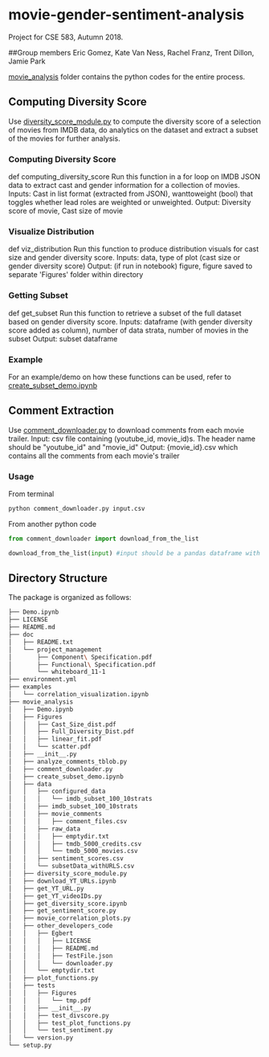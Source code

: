 # movie-gender-sentiment-analysis
Project for CSE 583, Autumn 2018.

##Group members
Eric Gomez, Kate Van Ness, Rachel Franz, Trent Dillon, Jamie Park

[movie_analysis](https://github.com/tmaxdillon/movie-gender-sentiment-analysis/tree/master/movie_analysis) folder contains the python codes for the entire process. 

## Computing Diversity Score
Use [diversity_score_module.py](https://github.com/tmaxdillon/movie-gender-sentiment-analysis/blob/master/movie_analysis/diversity_score_module.py) to compute the diversity score of a selection of movies from IMDB data, do analytics on the dataset and extract a subset of the movies for further analysis.

### Computing Diversity Score
def computing_diversity_score
Run this function in a for loop on IMDB JSON data to extract cast and gender information for a collection of movies.
Inputs: Cast in list format (extracted from JSON), wanttoweight (bool) that toggles whether lead roles are weighted or unweighted.
Output: Diversity score of movie, Cast size of movie

### Visualize Distribution
def viz_distribution
Run this function to produce distribution visuals for cast size and gender diversity score.
Inputs: data, type of plot (cast size or gender diversity score)
Output: (if run in notebook) figure, figure saved to separate 'Figures' folder within directory

### Getting Subset
def get_subset
Run this function to retrieve a subset of the full dataset based on gender diversity score.
Inputs: dataframe (with gender diversity score added as column), number of data strata, number of movies in the subset
Output: subset dataframe

### Example
For an example/demo on how these functions can be used, refer to [create_subset_demo.ipynb](https://github.com/tmaxdillon/movie-gender-sentiment-analysis/blob/master/movie_analysis/create_subset.ipynb) 

## Comment Extraction 
Use [comment_downloader.py](https://github.com/tmaxdillon/movie-gender-sentiment-analysis/blob/master/movie_analysis/comment_downloader.py) to download comments from each movie trailer.
Input: csv file containing (youtube_id, movie_id)s. The header name should be "youtube_id" and "movie_id"
Output: {movie_id}.csv which contains all the comments from each movie's trailer

### Usage 
From terminal
```bash
python comment_downloader.py input.csv
```
From another python code
```python
from comment_downloader import download_from_the_list

download_from_the_list(input) #input should be a pandas dataframe with the columns "youtube_id" and "movie_id"
```
## Directory Structure

The package is organized as follows:

```bash
├── Demo.ipynb
├── LICENSE
├── README.md
├── doc
│   ├── README.txt
│   └── project_management
│       ├── Component\ Specification.pdf
│       ├── Functional\ Specification.pdf
│       └── whiteboard_11-1
├── environment.yml
├── examples
│   └── correlation_visualization.ipynb
├── movie_analysis
│   ├── Demo.ipynb
│   ├── Figures
│   │   ├── Cast_Size_dist.pdf
│   │   ├── Full_Diversity_Dist.pdf
│   │   ├── linear_fit.pdf
│   │   └── scatter.pdf
│   ├── __init__.py
│   ├── analyze_comments_tblob.py
│   ├── comment_downloader.py
│   ├── create_subset_demo.ipynb
│   ├── data
│   │   ├── configured_data
│   │   │   └── imdb_subset_100_10strats
│   │   ├── imdb_subset_100_10strats
│   │   ├── movie_comments
│   │   │   ├── comment_files.csv
│   │   ├── raw_data
│   │   │   ├── emptydir.txt
│   │   │   ├── tmdb_5000_credits.csv
│   │   │   └── tmdb_5000_movies.csv
│   │   ├── sentiment_scores.csv
│   │   └── subsetData_withURLS.csv
│   ├── diversity_score_module.py
│   ├── download_YT_URLs.ipynb
│   ├── get_YT_URL.py
│   ├── get_YT_videoIDs.py
│   ├── get_diversity_score.ipynb
│   ├── get_sentiment_score.py
│   ├── movie_correlation_plots.py
│   ├── other_developers_code
│   │   ├── Egbert
│   │   │   ├── LICENSE
│   │   │   ├── README.md
│   │   │   ├── TestFile.json
│   │   │   └── downloader.py
│   │   └── emptydir.txt
│   ├── plot_functions.py
│   ├── tests
│   │   ├── Figures
│   │   │   └── tmp.pdf
│   │   ├── __init__.py
│   │   ├── test_divscore.py
│   │   ├── test_plot_functions.py
│   │   └── test_sentiment.py
│   └── version.py
└── setup.py
```
